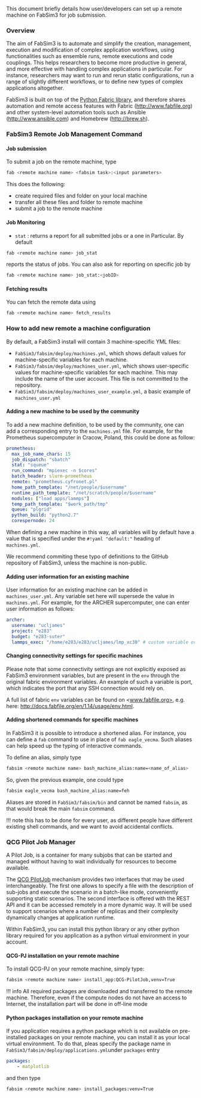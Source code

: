This document briefly details how user/developers can set up a remote machine on FabSim3 for job submission.

### Overview

The aim of FabSim3 is to automate and simplify the creation, management, execution and modification of complex application workflows, using functionalities such as ensemble runs, remote executions and code couplings. This helps researchers to become more productive in general, and more effective with handling complex applications in particular. For instance, researchers may want to run and rerun static configurations, run a range of slightly different workflows, or to define new types of complex applications altogether.

FabSim3 is built on top of the [Python Fabric library](http://www.fabfile.org/), and therefore shares automation and remote access features with Fabric (<http://www.fabfile.org>) and other system-level automation tools such as Ansible (<http://www.ansible.com>) and Homebrew (<http://brew.sh>).

### FabSim3 Remote Job Management Command

#### Job submission

To submit a job on the remote machine, type
```sh
fab <remote machine name> <fabsim task>:<input parameters>
```
This does the following:

* create required files and folder on your local machine
* transfer all these files and folder to remote machine
* submit a job to the remote machine

#### Job Monitoring

* `stat` : returns a report for all submitted jobs or a one in Particular. By default
```sh
fab <remote machine name> job_stat
```
reports the status of jobs. You can also ask for reporting on specific job by
```sh
fab <remote machine name> job_stat:<jobID>
```

#### Fetching results

You can fetch the remote data using
```sh
fab <remote machine name> fetch_results
```

### How to add new remote a machine configuration
By default, a FabSim3 install will contain 3 machine-specific YML files:

* `FabSim3/fabsim/deploy/machines.yml`, which shows default values for machine-specific variables for each machine.
* `FabSim3/fabsim/deploy/machines_user.yml`, which shows user-specific values for machine-specific variables for each machine. This may include the name of the user account. This file is not committed to the repository.
* `FabSim3/fabsim/deploy/machines_user_example.yml`, a basic example of `machines_user.yml`

#### Adding a new machine to be used by the community
To add a new machine definition, to be used by the community, one can add a corresponding entry to the `machines.yml` file. For example, for the Prometheus supercomputer in Cracow, Poland, this could be done as follow:
```yaml
prometheus:
  max_job_name_chars: 15
  job_dispatch: "sbatch"
  stat: "squeue"
  run_command: "mpiexec -n $cores"
  batch_header: slurm-prometheus
  remote: "prometheus.cyfronet.pl"
  home_path_template: "/net/people/$username"
  runtime_path_template: "/net/scratch/people/$username"
  modules: ["load apps/lammps"]
  temp_path_template: "$work_path/tmp"
  queue: "plgrid"
  python_build: "python2.7"
  corespernode: 24
```
When defining a new machine in this way, all variables will by default have a value that is specified under the `#!yaml "default:"` heading of `machines.yml`.  

We recommend commiting these typo of definitions to the GitHub repository of FabSim3, unless the machine is non-public.

#### Adding user information for an existing machine

User information for an existing machine can be added in `machines_user.yml`. Any variable set here will supersede the value in `machines.yml`. For example, for the ARCHER supercomputer, one can enter user information as follows:
```yaml
archer:
  username: "ucljames"
  project: "e283"
  budget: "e283-suter"
  lammps_exec: "/home/e283/e283/ucljames/lmp_xc30" # custom variable overwrite
```
#### Changing connectivity settings for specific machines  
Please note that some connectivity settings are not explicitly exposed as FabSim3 environment variables, but are present in the `env` through the original fabric environment variables. An example of such a variable is port, which indicates the port that any SSH connection would rely on.

A full list of fabric `env` variables can be found on <www.fabfile.org>, e.g. here: <http://docs.fabfile.org/en/1.14/usage/env.html>.

#### Adding shortened commands for specific machines

In FabSim3 it is possible to introduce a shortened alias. For instance, you can define a `fab` command to use in place of `fab eagle_vecma`. Such aliases can help speed up the typing of interactive commands.

To define an alias, simply type
```sh
fabsim <remote machine name> bash_machine_alias:name=<name_of_alias>
```
So, given the previous example, one could type
```sh
fabsim eagle_vecma bash_machine_alias:name=feh
```
Aliases are stored in `FabSim3/fabsim/bin` and cannot be named `fabsim`, as that would break the main `fabsim` command.

!!! note
	this has to be done for every user, as different people have different existing shell commands, and we want to avoid accidental conflicts.

### QCG Pilot Job Manager

A Pilot Job, is a container for many subjobs that can be started and managed without having to wait individually for resources to become available.

The [QCG PilotJob](https://github.com/vecma-project/QCG-PilotJob) mechanism provides two interfaces that may be used interchangeably. The first one allows to specify a file with the description of sub-jobs and execute the scenario in a batch-like mode, conveniently supporting static scenarios. The second interface is offered with the REST API and it can be accessed remotely in a more dynamic way. It will be used to support scenarios where a number of replicas and their complexity dynamically changes at application runtime.

Within FabSim3, you can install this python library or any other python library required for you application as a python virtual environment in your account.

#### QCG-PJ installation on your remote machine

To install QCG-PJ on your remote machine, simply type:
```sh
fabsim <remote machine name> install_app:QCG-PilotJob,venv=True
```
!!! info
	All required packages are downloaded and transferred to the remote machine. Therefore, even if the compute nodes do not have an access to Internet, the installation part will be done in off-line mode

#### Python packages installation on your remote machine

If you application requires a python package which is not available on pre-installed packages on your remote machine, you can install it as your local virtual environment. To do that, pleas specify the package name in `FabSim3/fabsim/deploy/applications.yml`under `packages` entry
```yaml
packages:
    - matplotlib
```
and then type
```sh
fabsim <remote machine name> install_packages:venv=True
```
